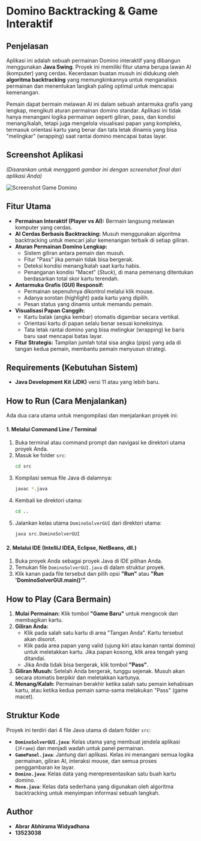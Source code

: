 # Domino Backtracking & Game Interaktif

## Penjelasan

Aplikasi ini adalah sebuah permainan Domino interaktif yang dibangun menggunakan **Java Swing**. Proyek ini memiliki fitur utama berupa lawan AI (komputer) yang cerdas. Kecerdasan buatan musuh ini didukung oleh **algoritma backtracking** yang memungkinkannya untuk menganalisis permainan dan menentukan langkah paling optimal untuk mencapai kemenangan.

Pemain dapat bermain melawan AI ini dalam sebuah antarmuka grafis yang lengkap, mengikuti aturan permainan domino standar. Aplikasi ini tidak hanya menangani logika permainan seperti giliran, pass, dan kondisi menang/kalah, tetapi juga mengelola visualisasi papan yang kompleks, termasuk orientasi kartu yang benar dan tata letak dinamis yang bisa "melingkar" (wrapping) saat rantai domino mencapai batas layar.

## Screenshot Aplikasi

*(Disarankan untuk mengganti gambar ini dengan screenshot final dari aplikasi Anda)*

![Screenshot Game Domino](https://i.imgur.com/YwNymf8.png)

## Fitur Utama

* **Permainan Interaktif (Player vs AI):** Bermain langsung melawan komputer yang cerdas.
* **AI Cerdas Berbasis Backtracking:** Musuh menggunakan algoritma backtracking untuk mencari jalur kemenangan terbaik di setiap giliran.
* **Aturan Permainan Domino Lengkap:**
    * Sistem giliran antara pemain dan musuh.
    * Fitur "Pass" jika pemain tidak bisa bergerak.
    * Deteksi kondisi menang/kalah saat kartu habis.
    * Penanganan kondisi "Macet" (*Stuck*), di mana pemenang ditentukan berdasarkan total skor kartu terendah.
* **Antarmuka Grafis (GUI) Responsif:**
    * Permainan sepenuhnya dikontrol melalui klik mouse.
    * Adanya sorotan (highlight) pada kartu yang dipilih.
    * Pesan status yang dinamis untuk memandu pemain.
* **Visualisasi Papan Canggih:**
    * Kartu balak (angka kembar) otomatis digambar secara vertikal.
    * Orientasi kartu di papan selalu benar sesuai koneksinya.
    * Tata letak rantai domino yang bisa melingkar (wrapping) ke baris baru saat mencapai batas layar.
* **Fitur Strategis:** Tampilan jumlah total sisa angka (pips) yang ada di tangan kedua pemain, membantu pemain menyusun strategi.

## Requirements (Kebutuhan Sistem)

* **Java Development Kit (JDK)** versi 11 atau yang lebih baru.

## How to Run (Cara Menjalankan)

Ada dua cara utama untuk mengompilasi dan menjalankan proyek ini:

#### 1. Melalui Command Line / Terminal

1.  Buka terminal atau command prompt dan navigasi ke direktori utama proyek Anda.
2.  Masuk ke folder `src`:
    ```bash
    cd src
    ```
3.  Kompilasi semua file Java di dalamnya:
    ```bash
    javac *.java
    ```
4.  Kembali ke direktori utama:
    ```bash
    cd ..
    ```
5.  Jalankan kelas utama `DominoSolverGUI` dari direktori utama:
    ```bash
    java src.DominoSolverGUI
    ```

#### 2. Melalui IDE (IntelliJ IDEA, Eclipse, NetBeans, dll.)

1.  Buka proyek Anda sebagai proyek Java di IDE pilihan Anda.
2.  Temukan file `DominoSolverGUI.java` di dalam struktur proyek.
3.  Klik kanan pada file tersebut dan pilih opsi **"Run"** atau **"Run 'DominoSolverGUI.main()'"**.

## How to Play (Cara Bermain)

1.  **Mulai Permainan:** Klik tombol **"Game Baru"** untuk mengocok dan membagikan kartu.
2.  **Giliran Anda:**
    * Klik pada salah satu kartu di area "Tangan Anda". Kartu tersebut akan disorot.
    * Klik pada area papan yang valid (ujung kiri atau kanan rantai domino) untuk meletakkan kartu. Jika papan kosong, klik area tengah yang ditandai.
    * Jika Anda tidak bisa bergerak, klik tombol **"Pass"**.
3.  **Giliran Musuh:** Setelah Anda bergerak, tunggu sejenak. Musuh akan secara otomatis berpikir dan meletakkan kartunya.
4.  **Menang/Kalah:** Permainan berakhir ketika salah satu pemain kehabisan kartu, atau ketika kedua pemain sama-sama melakukan "Pass" (game macet).

## Struktur Kode

Proyek ini terdiri dari 4 file Java utama di dalam folder `src`:

* **`DominoSolverGUI.java`**: Kelas utama yang membuat jendela aplikasi (`JFrame`) dan menjadi wadah untuk panel permainan.
* **`GamePanel.java`**: Jantung dari aplikasi. Kelas ini menangani semua logika permainan, giliran AI, interaksi mouse, dan semua proses penggambaran ke layar.
* **`Domino.java`**: Kelas data yang merepresentasikan satu buah kartu domino.
* **`Move.java`**: Kelas data sederhana yang digunakan oleh algoritma backtracking untuk menyimpan informasi sebuah langkah.

## Author

* **Abrar Abhirama Widyadhana**
* **13523038**